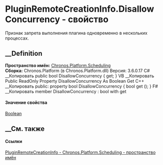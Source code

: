 # PluginRemoteCreationInfo.DisallowConcurrency - свойство
Признак запрета выполнения плагина одновременно в нескольких процессах.
## __Definition
 **Пространство имён:**
[Chronos.Platform.Scheduling](N_Chronos_Platform_Scheduling.htm)  
 **Сборка:** Chronos.Platform (в Chronos.Platform.dll) Версия: 3.6.0.17
C# __Копировать
     public bool DisallowConcurrency { get; }
VB __Копировать
     Public ReadOnly Property DisallowConcurrency As Boolean
    	Get
C++ __Копировать
     public:
    property bool DisallowConcurrency {
    	bool get ();
    }
F# __Копировать
     member DisallowConcurrency : bool with get
#### Значение свойства
[Boolean](https://learn.microsoft.com/dotnet/api/system.boolean)
##  __См. также
#### Ссылки
[PluginRemoteCreationInfo -
](T_Chronos_Platform_Scheduling_PluginRemoteCreationInfo.htm)
[Chronos.Platform.Scheduling - пространство
имён](N_Chronos_Platform_Scheduling.htm)
